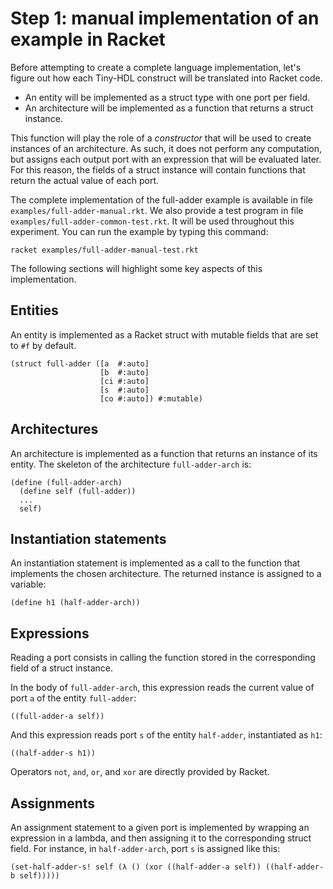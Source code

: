 # Step 1: manual implementation of an example in Racket

Before attempting to create a complete language implementation, let's figure
out how each Tiny-HDL construct will be translated into Racket code.

* An entity will be implemented as a struct type with one port per field.
* An architecture will be implemented as a function that returns a struct instance.

This function will play the role of a *constructor* that will be used to create
instances of an architecture.
As such, it does not perform any computation, but assigns each output port with
an expression that will be evaluated later.
For this reason, the fields of a struct instance will contain functions that
return the actual value of each port.

The complete implementation of the full-adder example is available in file
`examples/full-adder-manual.rkt`.
We also provide a test program in file `examples/full-adder-common-test.rkt`.
It will be used throughout this experiment.
You can run the example by typing this command:

```
racket examples/full-adder-manual-test.rkt
```

The following sections will highlight some key aspects of this implementation.

## Entities

An entity is implemented as a Racket struct with mutable fields
that are set to `#f` by default.

```racket
(struct full-adder ([a  #:auto]
                    [b  #:auto]
                    [ci #:auto]
                    [s  #:auto]
                    [co #:auto]) #:mutable)
```

## Architectures

An architecture is implemented as a function that returns an instance of
its entity.
The skeleton of the architecture `full-adder-arch` is:

```racket
(define (full-adder-arch)
  (define self (full-adder))
  ...
  self)
```

## Instantiation statements

An instantiation statement is implemented as a call to the function that
implements the chosen architecture.
The returned instance is assigned to a variable:

```racket
(define h1 (half-adder-arch))
```

## Expressions

Reading a port consists in calling the function stored in the corresponding
field of a struct instance.

In the body of `full-adder-arch`, this expression reads the current value
of port `a` of the entity `full-adder`:

```racket
((full-adder-a self))
```

And this expression reads port `s` of the entity `half-adder`,
instantiated as `h1`:

```racket
((half-adder-s h1))
```

Operators `not`, `and`, `or`, and `xor` are directly provided by Racket.

## Assignments

An assignment statement to a given port is implemented by wrapping an
expression in a lambda, and then assigning it to the corresponding struct
field.
For instance, in `half-adder-arch`, port `s` is assigned like this:

```racket
(set-half-adder-s! self (λ () (xor ((half-adder-a self)) ((half-adder-b self)))))
```
